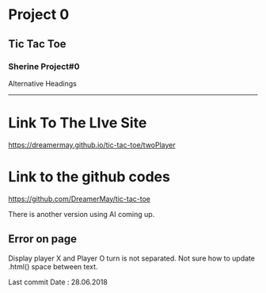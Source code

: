 # Project 0

## Tic Tac Toe

### Sherine Project#0

Alternative Headings
_____________________

# Link To The LIve Site
 https://dreamermay.github.io/tic-tac-toe/twoPlayer

# Link to the github codes
https://github.com/DreamerMay/tic-tac-toe


There is another version using AI coming up.

## Error on page
Display player X and Player O turn is not separated. Not sure how to update .html() space between text.

Last commit Date : 28.06.2018
